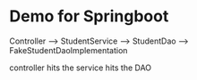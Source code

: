 # Demo for Springboot
Controller --> StudentService --> StudentDao --> FakeStudentDaoImplementation

controller hits the service hits the DAO